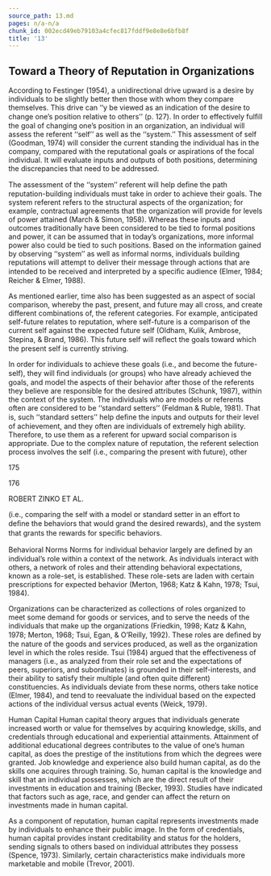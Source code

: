```yaml
---
source_path: 13.md
pages: n/a-n/a
chunk_id: 002ecd49eb79103a4cfec817fddf9e8e8e6bfb8f
title: '13'
---
```

## Toward a Theory of Reputation in Organizations

According to Festinger (1954), a unidirectional drive upward is a desire by individuals to be slightly better then those with whom they compare themselves. This drive can ‘‘y be viewed as an indication of the desire to change one’s position relative to others’’ (p. 127). In order to effectively fulﬁll the goal of changing one’s position in an organization, an individual will assess the referent ‘‘self’’ as well as the ‘‘system.’’ This assessment of self (Goodman, 1974) will consider the current standing the individual has in the company, compared with the reputational goals or aspirations of the focal individual. It will evaluate inputs and outputs of both positions, determining the discrepancies that need to be addressed.

The assessment of the ‘‘system’’ referent will help deﬁne the path reputation-building individuals must take in order to achieve their goals. The system referent refers to the structural aspects of the organization; for example, contractual agreements that the organization will provide for levels of power attained (March & Simon, 1958). Whereas these inputs and outcomes traditionally have been considered to be tied to formal positions and power, it can be assumed that in today’s organizations, more informal power also could be tied to such positions. Based on the information gained by observing ‘‘system’’ as well as informal norms, individuals building reputations will attempt to deliver their message through actions that are intended to be received and interpreted by a speciﬁc audience (Elmer, 1984; Reicher & Elmer, 1988).

As mentioned earlier, time also has been suggested as an aspect of social comparison, whereby the past, present, and future may all cross, and create different combinations of, the referent categories. For example, anticipated self-future relates to reputation, where self-future is a comparison of the current self against the expected future self (Oldham, Kulik, Ambrose, Stepina, & Brand, 1986). This future self will reﬂect the goals toward which the present self is currently striving.

In order for individuals to achieve these goals (i.e., and become the future- self), they will ﬁnd individuals (or groups) who have already achieved the goals, and model the aspects of their behavior after those of the referents they believe are responsible for the desired attributes (Schunk, 1987), within the context of the system. The individuals who are models or referents often are considered to be ‘‘standard setters’’ (Feldman & Ruble, 1981). That is, such ‘‘standard setters’’ help deﬁne the inputs and outputs for their level of achievement, and they often are individuals of extremely high ability. Therefore, to use them as a referent for upward social comparison is appropriate. Due to the complex nature of reputation, the referent selection process involves the self (i.e., comparing the present with future), other

175

176

ROBERT ZINKO ET AL.

(i.e., comparing the self with a model or standard setter in an effort to deﬁne the behaviors that would grand the desired rewards), and the system that grants the rewards for speciﬁc behaviors.

Behavioral Norms Norms for individual behavior largely are deﬁned by an individual’s role within a context of the network. As individuals interact with others, a network of roles and their attending behavioral expectations, known as a role-set, is established. These role-sets are laden with certain prescriptions for expected behavior (Merton, 1968; Katz & Kahn, 1978; Tsui, 1984).

Organizations can be characterized as collections of roles organized to meet some demand for goods or services, and to serve the needs of the individuals that make up the organizations (Friedkin, 1998; Katz & Kahn, 1978; Merton, 1968; Tsui, Egan, & O’Reilly, 1992). These roles are deﬁned by the nature of the goods and services produced, as well as the organization level in which the roles reside. Tsui (1984) argued that the effectiveness of managers (i.e., as analyzed from their role set and the expectations of peers, superiors, and subordinates) is grounded in their self-interests, and their ability to satisfy their multiple (and often quite different) constituencies. As individuals deviate from these norms, others take notice (Elmer, 1984), and tend to reevaluate the individual based on the expected actions of the individual versus actual events (Weick, 1979).

Human Capital Human capital theory argues that individuals generate increased worth or value for themselves by acquiring knowledge, skills, and credentials through educational and experiential attainments. Attainment of additional educational degrees contributes to the value of one’s human capital, as does the prestige of the institutions from which the degrees were granted. Job knowledge and experience also build human capital, as do the skills one acquires through training. So, human capital is the knowledge and skill that an individual possesses, which are the direct result of their investments in education and training (Becker, 1993). Studies have indicated that factors such as age, race, and gender can affect the return on investments made in human capital.

As a component of reputation, human capital represents investments made by individuals to enhance their public image. In the form of credentials, human capital provides instant creditability and status for the holders, sending signals to others based on individual attributes they possess (Spence, 1973). Similarly, certain characteristics make individuals more marketable and mobile (Trevor, 2001).
